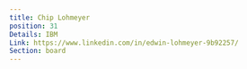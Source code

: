 ```yaml
---
title: Chip Lohmeyer
position: 31
Details: IBM
Link: https://www.linkedin.com/in/edwin-lohmeyer-9b92257/
Section: board
---
```



